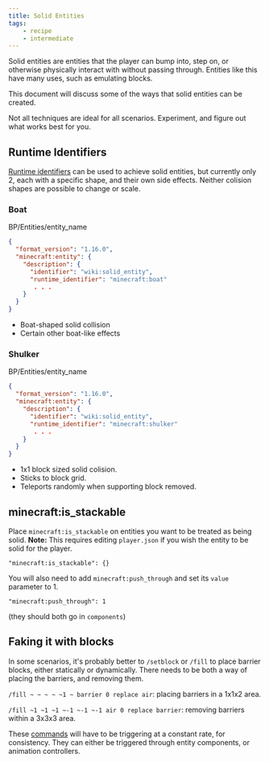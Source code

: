 ```yaml
---
title: Solid Entities
tags:
    - recipe
    - intermediate
---
```


Solid entities are entities that the player can bump into, step on, or otherwise physically interact with without passing through. Entities like this have many uses, such as emulating blocks.

This document will discuss some of the ways that solid entities can be created.

Not all techniques are ideal for all scenarios. Experiment, and figure out what works best for you.


## Runtime Identifiers

[Runtime identifiers](/entities/runtime-identifier) can be used to achieve solid entities, but currently only 2, each with a specific shape, and their own side effects. Neither colision shapes are possible to change or scale.


### Boat

<CodeHeader>BP/Entities/entity_name</CodeHeader>
```json
{
  "format_version": "1.16.0",
  "minecraft:entity": {
    "description": {
      "identifier": "wiki:solid_entity",
      "runtime_identifier": "minecraft:boat"
       . . .
    }
  }
}  
```

-   Boat-shaped solid collision
-   Certain other boat-like effects


### Shulker

<CodeHeader>BP/Entities/entity_name</CodeHeader>
```json
{
  "format_version": "1.16.0",
  "minecraft:entity": {
    "description": {
      "identifier": "wiki:solid_entity",
      "runtime_identifier": "minecraft:shulker"
       . . .
    }
  }
}  
```

-   1x1 block sized solid colision.
-   Sticks to block grid.
-   Teleports randomly when supporting block removed.


## minecraft:is_stackable

Place `minecraft:is_stackable` on entities you want to be treated as being solid. **Note:** This requires editing `player.json` if you wish the entity to be solid for the player.

`"minecraft:is_stackable": {}`

You will also need to add `minecraft:push_through` and set its `value` parameter to 1.

`"minecraft:push_through": 1`

(they should both go in `components`)

## Faking it with blocks

In some scenarios, it's probably better to `/setblock` or `/fill` to place barrier blocks, either statically or dynamically. There needs to be both a way of placing the barriers, and removing them.

`/fill ~ ~ ~ ~ ~1 ~ barrier 0 replace air`: placing barriers in a 1x1x2 area.

`/fill ~1 ~1 ~1 ~-1 ~-1 ~-1 air 0 replace barrier`: removing barriers within a 3x3x3 area.


 These [commands](/animation-controllers/entity-commands) will have to be triggering at a constant rate, for consistency. They can either be triggered through entity components, or animation controllers.

